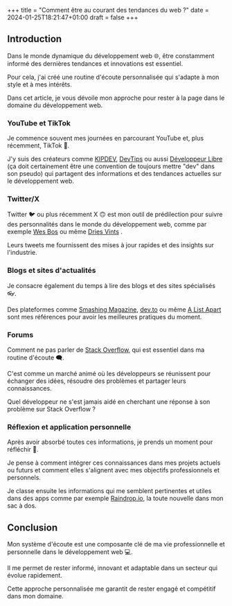 +++
title = "Comment être au courant des tendances du web ?"
date = 2024-01-25T18:21:47+01:00
draft = false
+++

## Introduction
Dans le monde dynamique du développement web 🌐, être constamment informé des dernières tendances et innovations est essentiel. 

Pour cela, j'ai créé une routine d'écoute personnalisée qui s'adapte à mon style et à mes intérêts.

Dans cet article, je vous dévoile mon approche pour rester à la page dans le domaine du développement web.

### YouTube et TikTok
Je commence souvent mes journées en parcourant YouTube et, plus récemment, TikTok 📱. 

J'y suis des créateurs comme [KIPDEV](https://www.youtube.com/@KIPDEV33), [DevTips](https://www.youtube.com/@OfficialDevTips) ou aussi [Développeur Libre](https://www.youtube.com/@DeveloppeurLibre) (ça doit certainement être une convention de toujours mettre "dev" dans son pseudo) qui partagent des informations et des tendances actuelles sur le développement web. 

### Twitter/X
Twitter 🐦 ou plus récemment X 🙃 est mon outil de prédilection pour suivre des personnalités dans le monde du développement web, comme par exemple [Wes Bos](https://twitter.com/wesbos) ou même [Dries Vints](https://twitter.com/driesvints) . 

Leurs tweets me fournissent des mises à jour rapides et des insights sur l'industrie.

### Blogs et sites d'actualités
Je consacre également du temps à lire des blogs et des sites spécialisés 👓. 

Des plateformes comme [Smashing Magazine](https://www.smashingmagazine.com/), [dev.to](https://dev.to/) ou même [A List Apart](https://alistapart.com/) sont mes références pour avoir  les meilleures pratiques du moment.

### Forums
Comment ne pas parler de [Stack Overflow](https://stackoverflow.com/), qui est essentiel dans ma routine d'écoute 🗨️. 

C'est comme un marché animé où les développeurs se réunissent pour échanger des idées, résoudre des problèmes et partager leurs connaissances.

Quel développeur ne s'est jamais aidé en cherchant une réponse à son problème sur Stack Overflow ?

### Réflexion et application personnelle
Après avoir absorbé toutes ces informations, je prends un moment pour réfléchir 🤔. 

Je pense à comment intégrer ces connaissances dans mes projets actuels ou futurs et comment elles s'alignent avec mes objectifs professionnels et personnels.

Je classe ensuite les informations qui me semblent pertinentes et utiles dans des apps comme par exemple [Raindrop.io](https://raindrop.io/), la toute nouvelle dans mon sac à dos.

## Conclusion
Mon système d'écoute est une composante clé de ma vie professionnelle et personnelle dans le développement web 💻. 

Il me permet de rester informé, innovant et adaptable dans un secteur qui évolue rapidement. 

Cette approche personnalisée me garantit de rester engagé et compétitif dans mon domaine.

